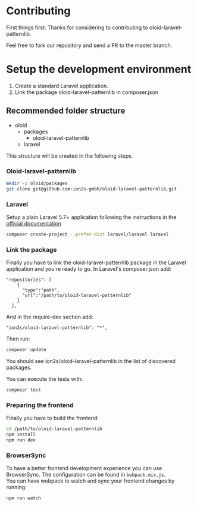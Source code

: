 # Contributing

First things first: Thanks for considering to contributing to oloid-laravel-patternlib.

Feel free to fork our repository and send a PR to the master branch.

# Setup the development environment

1. Create a standard Laravel application.
2. Link the package oloid-laravel-patternlib in composer.json

## Recommended folder structure
* oloid
    * packages
        * oloid-laravel-patternlib
    * laravel

This structure will be created in the following steps.

### Oloid-laravel-patternlib
```bash
mkdir -p oloid/packages
git clone git@github.com:ion2s-gmbh/oloid-laravel-patternlib.git
```

### Laravel
Setup a plain Laravel 5.7+ application following the instructions in the [official documentation](https://laravel.com/docs/5.7/installation#installing-laravel)
```bash
composer create-project --prefer-dist laravel/laravel laravel
```

### Link the package
Finally you have to link the oloid-laravel-patternlib package in the Laravel application and you're ready to go.
In Laravel's composer.json add:
```
"repositories": [
    {
      "type":"path",
      "url":"/path/to/oloid-laravel-patternlib"
    }
  ],
```
And in the require-dev section add:
```
"ion2s/oloid-laravel-patternlib": "*",
```

Then run:
```bash
composer update
```
You should see ion2s/oloid-laravel-patternlib in the list of discovered packages.

You can execute the tests with:
```bash
composer test
```

### Preparing the frontend
Finally you have to build the frontend:
```bash
cd /path/to/oloid-laravel-patternlib
npm install
npm run dev
```

### BrowserSync
To have a better frontend development experience you can use BrowserSync.
The configuration can be found in `ẁebpack.mix.js`.  
You can have webpack to watch and sync your frontend changes by running:
```bash
npm run watch
```